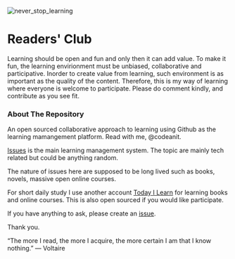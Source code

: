![never_stop_learning](https://user-images.githubusercontent.com/414141/106642281-3bfcba00-65b0-11eb-94e6-17b86d03d756.png)


# Readers' Club

Learning should be open and fun and only then it can 
add value. To make it fun, the learning envirionment
must be unbiased, collaborative and participative. 
Inorder to create value from learning, such environment 
is as important as the quality of the content. Therefore,
this is my way of learning where everyone is welcome 
to participate. Please do comment kindly, and contribute
as you see fit.


### About The Repository
An open sourced collaborative approach to learning 
using Github as the learning mamangement platform. 
Read with me, @codeanit. 

[Issues](https://github.com/learnwithanit/readersclub.github.io/issues) is the main learning management system. 
The topic are mainly tech related but could be anything 
random.

The nature of issues here are supposed to be long lived
such as books, novels, massive open online courses.

For short daily study I use another account [Today I Learn](https://github.com/codeanit/til/issues)
for learning books and online courses. This is also open
sourced if you would like participate.

If you have anything to ask, please create an [issue](https://github.com/codeanit/ama/issues).

Thank you.



“The more I read, the more I acquire, the more certain I am that I know nothing.”
― Voltaire



